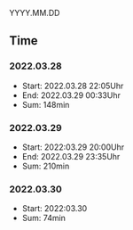 YYYY.MM.DD
## Time
### 2022.03.28
- Start: 2022.03.28 22:05Uhr
- End: 2022.03.29 00:33Uhr
- Sum: 148min

### 2022.03.29
- Start: 2022:03.29 20:00Uhr
- End: 2022.03.29 23:35Uhr
- Sum: 210min

### 2022.03.30
- Start: 2022:03.30
- Sum: 74min